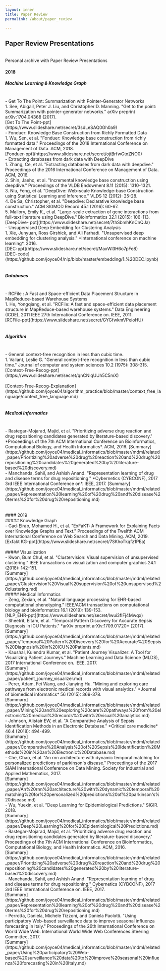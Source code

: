 ```yaml
---
layout: inner
title: Paper Review
permalink: /about/paper_review

---
```


## Paper Review Presentations
<br>
Personal archive with Paper Review Presentations
<br>

#### 2018

##### Machine Learning & Knowledge Graph
<br>
- Get To The Point: Summarization with Pointer-Generator Networks <br>
1. See, Abigail, Peter J. Liu, and Christopher D. Manning. "Get to the point: Summarization with pointer-generator networks." arXiv preprint arXiv:1704.04368 (2017).<br>
  [Get To The Point-ppt](https://www.slideshare.net/secret/3sdLeSAQ0Gh0a9)
<br>
- Fonduer: Knowledge Base Construction from Richly Formatted Data <br>
1. Wu, Sen, et al. "Fonduer: Knowledge base construction from richly formatted data." Proceedings of the 2018 International Conference on Management of Data. ACM, 2018.<br>
  [Fonduer-ppt](https://www.slideshare.net/secret/ojtBrfwGtnZNO0)
<br>
- Extracting databases from dark data with DeepDive <br>
1. Zhang, Ce, et al. "Extracting databases from dark data with deepdive." Proceedings of the 2016 International Conference on Management of Data. ACM, 2016.<br>
2. Shin, Jaeho, et al. "Incremental knowledge base construction using deepdive." Proceedings of the VLDB Endowment 8.11 (2015): 1310-1321.<br>
3. Niu, Feng, et al. "DeepDive: Web-scale Knowledge-base Construction using Statistical Learning and Inference." VLDS 12 (2012): 25-28. <br>
4. De Sa, Christopher, et al. "Deepdive: Declarative knowledge base construction." ACM SIGMOD Record 45.1 (2016): 60-67. <br>
5. Mallory, Emily K., et al. "Large-scale extraction of gene interactions from full-text literature using DeepDive." Bioinformatics 32.1 (2015): 106-113.<br>
  [DeepDive- ppt](https://www.slideshare.net/secret/7thSbmhKnCnQJa)
<br>
- Unsupervised Deep Embedding for Clustering Analysis<br>
1. Xie, Junyuan, Ross Girshick, and Ali Farhadi. "Unsupervised deep embedding for clustering analysis." *International conference on machine learning*. 2016.<br>
  [DEC-ppt](https://www.slideshare.net/secret/MaxWl3H6o7pFe8)<br>
  [DEC-code](https://github.com/joyce04/nlp/blob/master/embedding/1.%20DEC.ipynb)<br>
<br>

##### Databases
<br>
- RCFile : A Fast and Space-efficient Data Placement Structure in MapReduce-based Warehouse Systems<br>
1. He, Yongqiang, et al. "RCFile: A fast and space-efficient data placement structure in MapReduce-based warehouse systems." Data Engineering (ICDE), 2011 IEEE 27th International Conference on. IEEE, 2011.<br>
  [RCFile-ppt](https://www.slideshare.net/secret/GYGfwkmVPeioHU)<br>
<br>

##### Algorithm
<br>
- General context-free recognition in less than cubic time.<br>
1. Valiant, Leslie G. "General context-free recognition in less than cubic time." Journal of computer and system sciences 10.2 (1975): 308-315.<br>
  [Context-Free-Recog-ppt](https://www.slideshare.net/secret/qnCNlqUUh5C5mX)<br>
<br>
  [Context-Free-Recog-Explanation](https://github.com/joyce04/algorithm_practice/blob/master/context_free_language/context_free_language.md)<br>
<br>

##### Medical Informatics
<br>
- Rastegar-Mojarad, Majid, et al. "Prioritizing adverse drug reaction and drug repositioning candidates generated by literature-based discovery." *Proceedings of the 7th ACM International Conference on Bioinformatics, Computational Biology, and Health Informatics*. ACM, 2016.
  [Summary](https://github.com/joyce04/medical_informatics/blob/master/mdml/related_paper/Prioritizing%20adverse%20drug%20reaction%20and%20drug%20repositioning%20candidates%20generated%20by%20literature-based%20discovery.md)
<br>
- Manchanda, Sahil, and Ashish Anand. "Representation learning of drug and disease terms for drug repositioning." *Cybernetics (CYBCONF), 2017 3rd IEEE International Conference on*. IEEE, 2017.
  [Summary](https://github.com/joyce04/medical_informatics/blob/master/mdml/related_paper/Representation%20learning%20of%20drug%20and%20disease%20terms%20for%20drug%20repositioning.md)<br>
<br>
<br>
#### 2019
<br>
##### Knowledge Graph
<br>
- Gad-Elrab, Mohamed H., et al. "ExFaKT: A Framework for Explaining Facts over Knowledge Graphs and Text." Proceedings of the Twelfth ACM International Conference on Web Search and Data Mining. ACM, 2019.<br>
[Exfakt KG-ppt](https://www.slideshare.net/secret/7SKhoTkqfz1PEa)<br>
<br>
##### Visualization
<br>
- Kwon, Bum Chul, et al. "Clustervision: Visual supervision of unsupervised clustering." IEEE transactions on visualization and computer graphics 24.1 (2018): 142-151.<br>
  [Summary](https://github.com/joyce04/medical_informatics/blob/master/mdml/related_paper/Clustervision%20Visual%20supervision%20of%20unsupervised%20clustering.md)<br>
##### Medical Informatics <br>
- Zeng, Zexian, et al. "Natural language processing for EHR-based computational phenotyping." IEEE/ACM transactions on computational biology and bioinformatics 16.1 (2019): 139-153.<br>
  [NLP_EHR-ppt](https://www.slideshare.net/secret/lwui3fIFj4Mwqx)<br>
- Sheetrit, Eitam, et al. "Temporal Pattern Discovery for Accurate Sepsis Diagnosis in ICU Patients." *arXiv preprint arXiv:1709.01720* (2017).<br>
  [Summary](https://github.com/joyce04/medical_informatics/blob/master/mdml/related_paper/Temporal%20Pattern%20Discovery%20for%20Accurate%20Sepsis%20Diagnosis%20in%20ICU%20Patients.md)<br>
- Kaushal, Kulendra Kumar, et al. "Patient Journey Visualizer: A Tool for Visualizing Patient Journeys." Machine Learning and Data Science (MLDS), 2017 International Conference on. IEEE, 2017.<br>
  [Summary](https://github.com/joyce04/medical_informatics/blob/master/mdml/related_paper/patient_journey_visualizer.md)<br>
- Perer, Adam, Fei Wang, and Jianying Hu. "Mining and exploring care pathways from electronic medical records with visual analytics." *Journal of biomedical informatics* 56 (2015): 369-378.<br>
  [Summary](https://github.com/joyce04/medical_informatics/blob/master/mdml/related_paper/Mining%20and%20exploring%20care%20pathways%20from%20electronic%20medical%20records%20with%20visual%20analytics.md)<br>
- Johnson, Alistair EW, et al. "A Comparative Analysis of Sepsis Identification Methods in an Electronic Database." *Critical care medicine* 46.4 (2018): 494-499.<br>
  [Summary](https://github.com/joyce04/medical_informatics/blob/master/mdml/related_paper/Comparative%20Analysis%20of%20Sepsis%20Identification%20Methods%20in%20an%20Electronic%20Database.md)<br>
- Che, Chao, et al. "An rnn architecture with dynamic temporal matching for personalized predictions of parkinson's disease." Proceedings of the 2017 SIAM International Conference on Data Mining. Society for Industrial and Applied Mathematics, 2017. <br>
  [Summary](https://github.com/joyce04/medical_informatics/blob/master/mdml/related_paper/An%20rnn%20architecture%20with%20dynamic%20temporal%20matching%20for%20personalized%20predictions%20of%20parkinson's%20disease.md)<br>
- Wu, Yuexin, et al. "Deep Learning for Epidemiological Predictions." SIGIR. 2018. <br>
  [Summary](https://github.com/joyce04/medical_informatics/blob/master/mdml/related_paper/Deep%20Learning%20for%20Epidemiological%20Predictions.md)<br>
- Rastegar-Mojarad, Majid, et al. "Prioritizing adverse drug reaction and drug repositioning candidates generated by literature-based discovery." Proceedings of the 7th ACM International Conference on Bioinformatics, Computational Biology, and Health Informatics. ACM, 2016.<br>
  [Summary](https://github.com/joyce04/medical_informatics/blob/master/mdml/related_paper/Prioritizing%20adverse%20drug%20reaction%20and%20drug%20repositioning%20candidates%20generated%20by%20literature-based%20discovery.md)<br>
- Manchanda, Sahil, and Ashish Anand. "Representation learning of drug and disease terms for drug repositioning." Cybernetics (CYBCONF), 2017 3rd IEEE International Conference on. IEEE, 2017.<br>
  [Summary](https://github.com/joyce04/medical_informatics/blob/master/mdml/related_paper/Representation%20learning%20of%20drug%20and%20disease%20terms%20for%20drug%20repositioning.md)<br>
- Perrotta, Daniela, Michele Tizzoni, and Daniela Paolotti. "Using participatory Web-based surveillance data to improve seasonal influenza forecasting in Italy." Proceedings of the 26th International Conference on World Wide Web. International World Wide Web Conferences Steering Committee, 2017.<br>
  [Summary](https://github.com/joyce04/medical_informatics/blob/master/mdml/related_paper/Using%20participatory%20Web-based%20surveillance%20data%20to%20improve%20seasonal%20influenza%20forecasting%20in%20Italy.md)<br>

